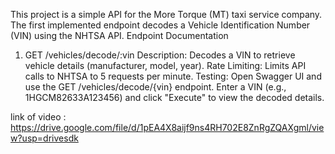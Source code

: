 This project is a simple API for the More Torque (MT) taxi service company. The first implemented endpoint decodes a Vehicle Identification Number (VIN) using the NHTSA API.
Endpoint Documentation
1. GET /vehicles/decode/:vin
Description: Decodes a VIN to retrieve vehicle details (manufacturer, model, year).
Rate Limiting: Limits API calls to NHTSA to 5 requests per minute.
Testing:
Open Swagger UI and use the GET /vehicles/decode/{vin} endpoint.
Enter a VIN (e.g., 1HGCM82633A123456) and click "Execute" to view the decoded details.

link of video : https://drive.google.com/file/d/1pEA4X8aijf9ns4RH702E8ZnRgZQAXgml/view?usp=drivesdk
